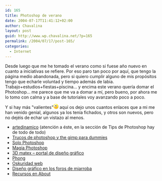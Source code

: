```yaml
---
id: 165
title: Photoshop de verano
date: 2004-07-17T11:41:12+02:00
author: Chavalina
layout: post
guid: http://www.wp.chavalina.net/?p=165
permalink: /2004/07/17/post-165/
categories:
  - Internet
---
```

Desde luego que me he tomado el verano como si fuese a&ntilde;o nuevo en cuanto a iniciativas se refiere. Por eso paro tan poco por aqu&iacute;, que tengo la página medio abandonada, pero si quiero cumplir alguno de mis prop&oacute;sitos tengo que echarle voluntad y tiempo además de labia. Trabajo+estudios+fiestas+piscina… y encima este verano quer&iacute;a domar el Photoshop… me parece que me va a domar a m&iacute;, pero bueno, por ahora me lo tomo con calma y a base de tutoriales voy avanzando poco a poco.

Y si hay más "valientes"![sonrisa](/imagenes/emoticonos/sonrisa.gif) aqu&iacute; os dejo unos cuantos enlaces que a mi me han venido genial, algunos ya los ten&iacute;a fichados, y otros son nuevos, pero no dejéis de echar un vistazo al menos. 

  * <a href="http://www.artedinamico.com/ad/ad_home.php" target="_blank">artedinamico</a> (atenci&oacute;n a éste, en la secci&oacute;n de Tips de Photoshop hay de todo de todo) 
  * [Trucos de photoshop y the gimp para dummies](http://www.villanos.net/escuela/tps/tps_00.html) 
  * [Solo Photoshop](http://www.solophotoshop.com/index.php) 
  * [Magia Photoshop](http://www.magiaphotoshop.com/) 
  * [3D matex &#8211; portal de dise&ntilde;o gráfico](http://www.3dmatex.com/news.php) 
  * [Phong](http://www.phong.com/tutorials/) 
  * <a href="http://www.oskuridadweb.com/home.php?category=tutoriales_ps" target="_blank">Oskuridad web</a> 
  * <a href="http://miarroba.com/foros/ver.php?foroid=1367" target="_blank">Dise&ntilde;o gráfico en los foros de miarroba</a> 
  * <a href="http://graphicssoft.about.com/od/softwaretutorials/" target="_blank">Recursos en About</a>